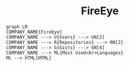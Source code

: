 <h1 align="center">FireEye</h1>

```mermaid
graph LR
COMPANY_NAME{FireEye}
COMPANY_NAME ---> U{Users} ---> UN[2]
COMPANY_NAME ---> R{Repositories} ---> RN[2]
COMPANY_NAME ---> G{Gists} ---> GN[4]
COMPANY_NAME ---> ML{Most Used<br>Languages}
ML --> HTML[HTML]
```
